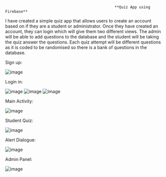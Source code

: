                                                      **Quiz App using Firebase**

I have created a simple quiz app that allows users to create an account based on if they are a student or administrator. Once they have created an account, they can login which will give them two different views. The admin will be able to add questions to the database and the student will be taking the quiz answer the questions. Each quiz attempt will be different questions as it is coded to be randomised so there is a bank of questions in the database.

Sign up:

 ![image](https://github.com/joliciac/Quiz/assets/104835228/97d568cc-8292-48b4-b559-b16257866f99)

Login in:

![image](https://github.com/joliciac/Quiz/assets/104835228/b33ca935-8f22-4e1f-8014-6ac788f816f6)
![image](https://github.com/joliciac/Quiz/assets/104835228/f283dbe4-bc0f-40f7-8823-c199583b9ebd)
![image](https://github.com/joliciac/Quiz/assets/104835228/7ea002bf-e3f3-44ec-985d-624423533e32)
   
Main Activity:

![image](https://github.com/joliciac/Quiz/assets/104835228/4033c85c-79e9-4af9-a1f5-6c939a6bcdcd)
 

Student Quiz:

![image](https://github.com/joliciac/Quiz/assets/104835228/e2a7cea7-2bd8-4e52-9e68-a6deb994a98e)

Alert Dialogue:

 ![image](https://github.com/joliciac/Quiz/assets/104835228/691cec3c-76ac-488f-8f8f-b927d06db652)

Admin Panel:

![image](https://github.com/joliciac/Quiz/assets/104835228/cf5e7a69-6dd0-4497-bde7-a9e79e986fae)
 

